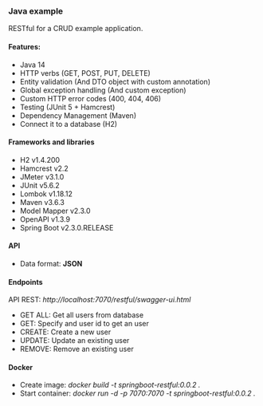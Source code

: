 ### Java example

RESTful for a CRUD example application.

#### Features:

  - Java 14
  - HTTP verbs (GET, POST, PUT, DELETE)
  - Entity validation (And DTO object with custom annotation)
  - Global exception handling (And custom exception)
  - Custom HTTP error codes (400, 404, 406)
  - Testing (JUnit 5 + Hamcrest)
  - Dependency Management (Maven)
  - Connect it to a database (H2)

#### Frameworks and libraries
 
  - H2 v1.4.200
  - Hamcrest v2.2
  - JMeter v3.1.0
  - JUnit v5.6.2
  - Lombok v1.18.12
  - Maven v3.6.3
  - Model Mapper v2.3.0
  - OpenAPI v1.3.9
  - Spring Boot v2.3.0.RELEASE

#### API

  - Data format: **JSON**

#### Endpoints

API REST: _http://localhost:7070/restful/swagger-ui.html_

  - GET ALL: Get all users from database
  - GET: Specify and user id to get an user
  - CREATE: Create a new user
  - UPDATE: Update an existing user
  - REMOVE: Remove an existing user
  
#### Docker
  - Create image: _docker build -t springboot-restful:0.0.2 ._
  - Start container: _docker run -d -p 7070:7070 -t springboot-restful:0.0.2 ._